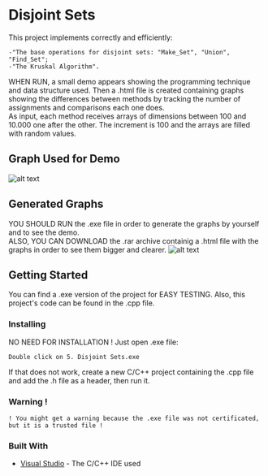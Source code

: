 # Disjoint Sets
This project implements correctly and efficiently:
```
-"The base operations for disjoint sets: "Make_Set", "Union", "Find_Set";
-"The Kruskal Algorithm".
```
WHEN RUN, a small demo appears showing the programming technique and data structure used. Then a .html file is created containing graphs showing the differences between methods by tracking the number of assignments and comparisons each one does.<br/>
As input, each method receives arrays of dimensions between 100 and 10.000 one after the other. The increment is 100 and the arrays are filled with random values.

## Graph Used for Demo
![alt text](https://github.com/DanutGavrus/Photos/blob/master/5.%20Graph%20Used%20For%20Demo.png)

## Generated Graphs
YOU SHOULD RUN the .exe file in order to generate the graphs by yourself and to see the demo.<br/>
ALSO, YOU CAN DOWNLOAD the .rar archive containig a .html file with the graphs in order to see them bigger and clearer.
![alt text](https://github.com/DanutGavrus/Photos/blob/master/5.%20Disjoint%20Sets.png)

## Getting Started
You can find a .exe version of the project for EASY TESTING. Also, this project's code can be found in the .cpp file.

### Installing
NO NEED FOR INSTALLATION !
Just open .exe file:
```
Double click on 5. Disjoint Sets.exe
```
If that does not work, create a new C/C++ project containing the .cpp file and add the .h file as a header, then run it.

### Warning !
```
! You might get a warning because the .exe file was not certificated, but it is a trusted file !
```

### Built With
* [Visual Studio](https://visualstudio.microsoft.com/) - The C/C++ IDE used